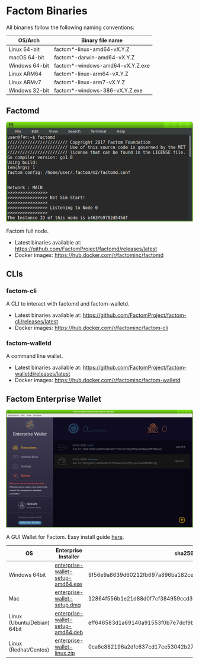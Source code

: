 # Factom Binaries

All binaries follow the following naming conventions:

| OS/Arch        | Binary file name                 |
|----------------|----------------------------------|
| Linux 64-bit   | factom*-linux-amd64-vX.Y.Z       |
| macOS 64-bit   | factom*-darwin-amd64-vX.Y.Z      |
| Windows 64-bit | factom*-windows-amd64-vX.Y.Z.exe |
| Linux ARM64    | factom*-linux-arm64-vX.Y.Z       |
| Linux ARMv7    | factom*-linux-arm7-vX.Y.Z        |
| Windows 32-bit | factom*-windows-386-vX.Y.Z.exe   |

## Factomd

![Factom CLI apps](img/factomd.png)

Factom full node.

- Latest binaries available at: https://github.com/FactomProject/factomd/releases/latest
- Docker images: https://hub.docker.com/r/factominc/factomd

## CLIs

### factom-cli

A CLI to interact with factomd and factom-walletd.

- Latest binaries available at: https://github.com/FactomProject/factom-cli/releases/latest
- Docker images: https://hub.docker.com/r/factominc/factom-cli

### factom-walletd

A command line wallet.

- Latest binaries available at: https://github.com/FactomProject/factom-walletd/releases/latest
- Docker images: https://hub.docker.com/r/factominc/factom-walletd

## Factom Enterprise Wallet

![Enterprise Wallet](img/enterprise.png)

A GUI Wallet for Factom.
Easy install guide [here](https://docs.factomprotocol.org/wallets/enterprise-wallet).

| OS | Enterprise Installer | sha256sum |
|----|-----|-----|
| Windows 64bit | [enterprise-wallet-setup-amd64.exe](https://github.com/FactomProject/distribution/releases/download/v6.3.1/enterprise-wallet-setup-amd64.exe) | 9f56e9a8639d60212fb697a896ba182ceb351a2a5efe145e38422d0f35360df1 |
| Mac |  [enterprise-wallet-setup.dmg](https://github.com/FactomProject/distribution/releases/download/v6.3.1/enterprise-wallet-setup.dmg) | 12864f556b1e21d88d0f7cf384959ccd34602a4ea6b133fe6daa9262e845e0ff |
| Linux (Ubuntu/Debian) 64bit | [enterprise-wallet-setup-amd64.deb](https://github.com/FactomProject/distribution/releases/download/v6.3.1/enterprise-wallet-setup-amd64.deb) | eff646583d1a69140a91553f0b7e7dcf9b3f75934abb63be9e5adfac5f94b2ac |
| Linux (Redhat/Centos) | [enterprise-wallet-linux.zip](https://github.com/FactomProject/distribution/releases/download/v6.3.1/enterprise-wallet-linux.zip) | 0ca6c882196a2dfc637cd17ce53042b27c915f70a2e5f37ce601670e567ed5fe |
